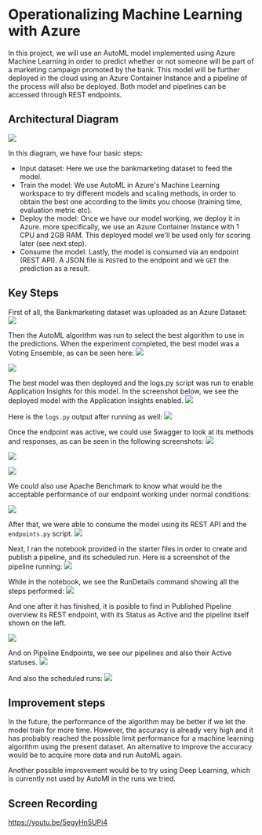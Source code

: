 # Operationalizing Machine Learning with Azure 

In this project, we will use an AutoML model implemented using Azure Machine Learning in order to predict whether or not someone will be part of a marketing campaign promoted by the bank. This model will be further deployed in the cloud using an Azure Container Instance and a pipeline of the process will also be deployed. Both model and pipelines can be accessed through REST endpoints. 

## Architectural Diagram
![](Architecture.png)

In this diagram, we have four basic steps:
- Input dataset: Here we use the bankmarketing dataset to feed the model.
- Train the model: We use AutoML in Azure's Machine Learning workspace to try different models and scaling methods, in order to obtain the best one according to the limits you choose (training time, evaluation metric etc).
- Deploy the model: Once we have our model working, we deploy it in Azure. more specifically, we use an Azure Container Instance with 1 CPU and 2GB RAM. This deployed model we'll be used only for scoring later (see next step).
- Consume the model: Lastly, the model is consumed via an endpoint (REST API). A JSON file is `POST`ed to the endpoint and we `GET` the prediction as a result. 

## Key Steps
First of all, the Bankmarketing dataset was uploaded as an Azure Dataset:
![](bm_dataset.png)

Then the AutoML algorithm was run to select the best algorithm to use in the predictions. When the experiment completed, the best model was a Voting Ensemble, as can be seen here:
![](exp_complete.png)

![](best_model.png)

The best model was then deployed and the logs.py script was run to enable Application Insights for this model. In the screenshot below, we see the deployed model with the Application Insights enabled.
![](application_insights_enabled.png)

Here is the `logs.py` output after running as well:
![](terminal_logs.png)

Once the endpoint was active, we could use Swagger to look at its methods and responses, as can be seen in the following screenshots:
![](swagger.png)

![](post_response_swagger.png)

![](get_response_swagger.png)

We could also use Apache Benchmark to know what would be the acceptable performance of our endpoint working under normal conditions:

![](benchmark.png)

After that, we were able to consume the model using its REST API and the `endpoints.py` script. 
![](endpoint_result.png)

Next, I ran the notebook provided in the starter files in order to create and publish a pipeline, and its scheduled run. 
Here is a screenshot of the pipeline running:
![](scheduled_run.png)

While in the notebook, we see the RunDetails command showing all the steps performed:
![](widget_pipeline_complete.png)

And one after it has finished, it is posible to find in Published Pipeline overview its REST endpoint, with its Status as Active and the pipeline itself shown on the left.

![](published_pipeline_overview.png)

And on Pipeline Endpoints, we see our pipelines and also their Active statuses.
![](pipeline_endpoint_active.png)

And also the scheduled runs:
![](pipeline_runs.png)

## Improvement steps
In the future, the performance of the algorithm may be better if we let the model train for more time. However, the accuracy is already very high and it has probably reached the possible limit performance for a machine learning algorithm using the present dataset. An alternative to improve the accuracy would be to acquire more data and run AutoML again. 

Another possible improvement would be to try using Deep Learning, which is currently not used by AutoMl in the runs we tried.

## Screen Recording
https://youtu.be/5egyHn5UPi4
